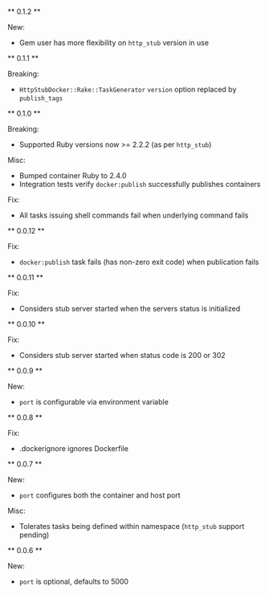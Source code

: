 ** 0.1.2 **

New:
* Gem user has more flexibility on `http_stub` version in use

** 0.1.1 **

Breaking:
* `HttpStubDocker::Rake::TaskGenerator` `version` option replaced by `publish_tags`

** 0.1.0 **

Breaking:
* Supported Ruby versions now >= 2.2.2 (as per `http_stub`)

Misc:
* Bumped container Ruby to 2.4.0
* Integration tests verify `docker:publish` successfully publishes containers

Fix:
* All tasks issuing shell commands fail when underlying command fails

** 0.0.12 **

Fix:
* `docker:publish` task fails (has non-zero exit code) when publication fails

** 0.0.11 **

Fix:
* Considers stub server started when the servers status is initialized

** 0.0.10 **

Fix:
* Considers stub server started when status code is 200 or 302

** 0.0.9 **

New:
* `port` is configurable via environment variable

** 0.0.8 **

Fix:
* .dockerignore ignores Dockerfile

** 0.0.7 **

New:
* `port` configures both the container and host port

Misc:
* Tolerates tasks being defined within namespace (`http_stub` support pending)

** 0.0.6 **

New:
* `port` is optional, defaults to 5000
